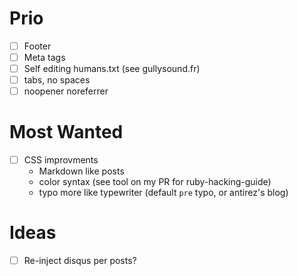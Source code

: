 # Prio

- [ ] Footer
- [ ] Meta tags
- [ ] Self editing humans.txt (see gullysound.fr)
- [ ] tabs, no spaces
- [ ] noopener noreferrer

# Most Wanted

- [ ] CSS improvments
  - Markdown like posts
  - color syntax (see tool on my PR for ruby-hacking-guide)
  - typo more like typewriter (default `pre` typo, or antirez's blog)

# Ideas

- [ ] Re-inject disqus per posts?
